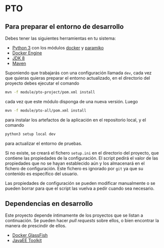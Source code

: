 PTO
===

Para preparar el entorno de desarrollo
--------------------------------------

Debes tener las siguientes herramientas en tu sistema:

* [Python 3](https://www.python.org/downloads/) con los módulos
  [docker](https://github.com/docker/docker-py) y
  [paramiko](http://docs.paramiko.org/en/2.2/index.html)
* [Docker Engine](https://store.docker.com/search?type=edition&offering=community)
* [JDK 8](http://www.oracle.com/technetwork/java/javase/downloads/jdk8-downloads-2133151.html)
* [Maven](https://maven.apache.org/download.cgi)

Suponiendo que trabajarás con una configuración llamada `dev`, cada vez que
quieras quieras preparar el entorno actualizado, en el directorio del proyecto
debes ejecutar el comando

```sh
mvn -f module/pto-project/pom.xml install
```

cada vez que este módulo disponga de una nueva versión. Luego

```sh
mvn -f module/pto-all/pom.xml install
```

para instalar los artefactos de la aplicación en el repositorio local, y el
comando

```sh
python3 setup local dev
```

para actualizar el entorno de pruebas.

Si no existe, se creará el fichero `setup.ini` en el directorio del proyecto,
que contiene las propiedades de la configuración. El script pedirá el valor de
las propiedades que no se hayan establecido aún y los almacenará en el fichero
de configuración. Este fichero es ignorado por `git` ya que su contenido es
específico del usuario.

Las propiedades de configuración se pueden modificar manualmente o se pueden
borrar para que el script las vuelva a pedir cuando sea necesario.

Dependencias en desarrollo
--------------------------

Este proyecto depende íntimamente de los proyectos que se listan a continuación.
Se pueden hacer *pull requests* sobre ellos, o bien encontrar la manera de
prescindir de ellos.

* [Docker GlassFish](https://github.com/miquelo/docker-glassfish)
* [JavaEE Toolkit](https://github.com/miquelo/jeetk)

